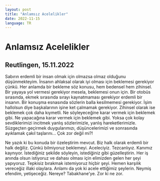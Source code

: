 ```yaml
---
layout: post
title: "Anlamsız Acelelikler"
date: 2022-11-15
language: TR
---
```


# Anlamsız Acelelikler

## Reutlingen, 15.11.2022

Sabırın erdemli bir insan olmak için olmazsa olmaz olduğunu düşünmekteyim. İnsanın ahlaksal olarak iyi olması için beklemesi gerekiyor çünkü. Her anlamda bir bekleme söz konusu, hem bedensel hem zihinsel. Bir yayaya yol vermesi gerekiyor mesela, beklemesi onun için. Bir otobüs sırasında, ekmek sırasında sırayı kaynatmaması gerekiyor erdemli bir insanın. Bir konuşma esnasında sözlerin balla kesilmemesi gerekiyor. İşim hallolsun diye başkalarının işine ket çalmamak gerekiyor. Zihinsel olarak ise beklemek çok daha kıymetli. Ne söyleyeceğine karar vermek için beklemek gibi. Ne yapacağına karar vermek için beklemek gibi. Yoksa çok kolay sevdiklerimizi incitmek yanlış sözlerimizle, yanlış hareketlerimizle. Süzgeçten geçirmek duygularımızı, düşüncelerimizi ve sonrasında ayıklamak çakıl taşlarını... Çok zor değil mi?!

Ne yazık ki bu konuda bir özeleştirim mevcut. Biz halk olarak erdemli bir halk değiliz. Çünkü bilmiyoruz beklemeyi. Aceleciyiz. Tezcanlıyız. Kanımız kaynıyor. İstediğiniz şekilde söyleyin, istediğiniz gibi güzelleştirin. Her iş anında olsun istiyoruz ve dahası olması için elimizden gelen her şeyi yapıyoruz. Tepkisiz bırakmak istemiyoruz hiçbir şeyi. Hemen karşılık vereceğiz illaki olaylara. Anlamı da yok ki acele ettiğimiz şeylerin. Neymiş efendim, yetişeceğiz. Nereye? Tabakhane'ye. Zor ki ne zor.

